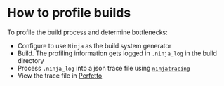 # How to profile builds

To profile the build process and determine bottlenecks:

* Configure to use `Ninja` as the build system generator
* Build. The profiling information gets logged in `.ninja_log` in the build directory
* Process `.ninja_log` into a json trace file using [`ninjatracing`](https://github.com/nico/ninjatracing)
* View the trace file in [Perfetto](https://ui.perfetto.dev/)